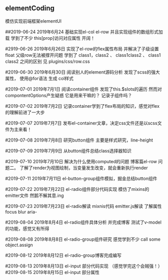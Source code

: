 ## elementCoding
模仿实现前端框架elementUI

##2019-06-24
2019年6月24  基础实现el-col  el-row 并且实现组件的数组形式加载
学到了不少  this[prop]访问对应属性  开阔！

#2919-06-26
2019年6月26日   实现了el-row的flex属性布局   并解决了子级设置float  父级row无法被撑开问题
学到了 class1，class2 、  class1class2 、 class1 class2 之间的区别  见 plugins/css/row.css

#2019-06-30
2019年6月30日   阅读别人的element源码分析  发现了scss的强大属性， 使用@for语法 生成 col样式

#2019-07-01
2019年7月1日   阅读container组件   发现了this.$slots的遍历   然而对compontentOptions产生疑惑  它是用来干嘛的？ 记录子组件吗？

#2019-07-02
2019年7月2日   记录container学到了flex布局的知识，感觉对flex的理解前进了一大步

#2019-07-07
2019年7月7日    发布el-container文章，决定css文件还是以scss文件为主来看！

#2019-07-08
2019年7月8日    研究button组件 主要是样式研究，line-height

#2019-07-09
2019年7月9日    从button组件总结class选择器知识

#2019-07-10
2019年7月10日    解决为什么使用computed的问题   博客篇el-row 问题二。 了解了render为视图绘制，当变量发生改变，就会重新执行render

#2019-07-11
2019年7月11日    el-button-group组件模拟，掘金总结button组件

#2019-07-22
2019年7月22日    el-radio组件部分代码实现  模仿了mixins的emitter文件  然鹅不解其意.ing

#2019-07-23
2019年7月23日    el-radio解读 mixnis代码 emitter.js解读  了解属性  focus  blur   aria-

#2019-08-04
2019年8月4日    el-radio组件具体分析 并完成博客 测试了v-model的功能，感觉又有所得

#2019-08-08
2019年8月8日    el-radio-group组件研究  感觉学到不少  call  some    object.assign

#2019-08-12
2019年8月12日    el-radio-group博客完成编写

#2019-08-13
2019年8月13日    el-input 部分代码实现 （感觉学完这个会贼强！）
#2019-08-15
2019年8月15日   el-input  部分属性
